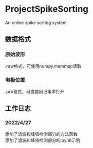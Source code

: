 # ProjectSpikeSorting
An online spike sorting system

## 数据格式
### 原始波形
.raw格式，可使用numpy.memmap读取
### 电极位置
.prb格式，可直接用记事本打开

## 工作日志
### 2022/4/27
添加了滤波和峰值检测部分的方法函数<br>
添加了滤波和峰值检测部分的ipynb示例
